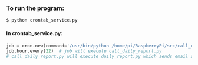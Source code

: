 ### To run the program:
```shell
$ python crontab_service.py
```
#### In crontab_service.py:
```python
job = cron.new(command='/usr/bin/python /home/pi/RaspberryPi/src/call_daily_report.py')
job.hour.every(22)  # job will execute call_daily_report.py 
# call_daily_report.py will execute daily_report.py which sends email at 10:00 pm everyday.
```
